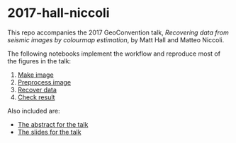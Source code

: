 # 2017-hall-niccoli

This repo accompanies the 2017 GeoConvention talk, _Recovering data from seismic images by colourmap estimation_, by Matt Hall and Matteo Niccoli.

The following notebooks implement the workflow and reproduce most of the figures in the talk:

1. [Make image](1_Make_image.ipynb)
1. [Preprocess image](2_Preprocess_image.ipynb)
1. [Recover data](3_Recover_data.ipynb)
1. [Check result](4_Check_result.ipynb)

Also included are:

- [The abstract for the talk](Hall_and_Niccoli.pdf)
- [The slides for the talk](Hall_and_Niccoli_slides.pdf)

